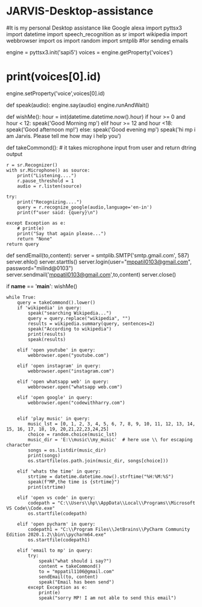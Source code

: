 # JARVIS-Desktop-assistance
#It is my personal Desktop assistance like Google alexa
import pyttsx3
import datetime
import speech_recognition as sr
import wikipedia
import webbrowser
import os
import random
import smtplib   #for sending emails

engine = pyttsx3.init('sapi5')
voices = engine.getProperty('voices')
# print(voices[0].id)
engine.setProperty('voice',voices[0].id)

def speak(audio):
    engine.say(audio)
    engine.runAndWait()

def wishMe():
    hour = int(datetime.datetime.now().hour)
    if hour >= 0 and hour < 12:
        speak('Good Morning mp')
    elif hour >= 12 and hour <18:
        speak('Good afternoon mp!')
    else:
        speak('Good evening mp')
    speak('hi mp i am Jarvis. Please tell me how may i help you')


def takeCommond():
    # it takes microphone input from user and return dtring output

    r = sr.Recognizer()
    with sr.Microphone() as source:
        print("Listening....")
        r.pause_threshold = 1
        audio = r.listen(source)

    try:
        print("Recognizing....")
        query = r.recognize_google(audio,language='en-in')
        print(f"user said: {query}\n")

    except Exception as e:
        # print(e)
        print("Say that again please...")
        return "None"
    return query

def sendEmail(to,content):
    server = smtplib.SMTP('smtp.gmail.com', 587)
    server.ehlo()
    server.starttls()
    server.login(user="mppatil0103@gmail.com", password="milind@0103")
    server.sendmail('mppatil0103@gmail.com',to,content)
    server.close()

if __name__ == '__main__':
    wishMe()

    while True:
        query = takeCommond().lower()
        if 'wikipedia' in query:
            speak("searching Wikipedia...")
            query = query.replace("wikipedia", "")
            results = wikipedia.summary(query, sentences=2)
            speak("According to wikipedia")
            print(results)
            speak(results)

        elif 'open youtube' in query:
            webbrowser.open("youtube.com")

        elif 'open instagram' in query:
            webbrowser.open("instagram.com")

        elif 'open whatsapp web' in query:
            webbrowser.open("whatsapp web.com")

        elif 'open google' in query:
            webbrowser.open("codewithharry.com")


        elif 'play music' in query:
            music_lst = [0, 1, 2, 3, 4, 5, 6, 7, 8, 9, 10, 11, 12, 13, 14, 15, 16, 17, 18, 19, 20,21,22,23,24,25]
            choice = random.choice(music_lst)
            music_dir = 'E:\\music\\my_music'  # here use \\ for escaping character
            songs = os.listdir(music_dir)
            print(songs)
            os.startfile(os.path.join(music_dir, songs[choice]))

        elif 'whats the time' in query:
            strtime = datetime.datetime.now().strftime("%H:%M:%S")
            speak(f"MP,the time is {strtime}")
            print(strtime)

        elif 'open vs code' in query:
            codepath = "C:\\Users\\hp\\AppData\\Local\\Programs\\Microsoft VS Code\\Code.exe"
            os.startfile(codepath)

        elif 'open pycharm' in query:
            codepath1 = "C:\\Program Files\\JetBrains\\PyCharm Community Edition 2020.1.2\\bin\\pycharm64.exe"
            os.startfile(codepath1)

        elif 'email to mp' in query:
            try:
                speak("what should i say?")
                content = takeCommond()
                to = "mppatil1106@gmail.com"
                sendEmail(to, content)
                speak("Email has been send")
            except Exception as e:
                print(e)
                speak("sorry MP! I am not able to send this email")


